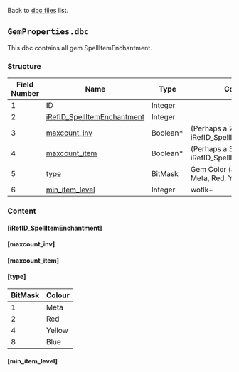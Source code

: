 Back to [dbc files](https://github.com/cmangos/issues/wiki/dbc_files) list.

## `GemProperties.dbc`

This dbc contains all gem SpellItemEnchantment.

### Structure

|Field Number|Name|Type|Comment|
|--- |--- |--- |--- |
|1|ID|Integer||
|2|[iRefID_SpellItemEnchantment](https://github.com/cmangos/issues/wiki/GemProperties.dbc#iRefID_SpellItemEnchantment)|Integer||
|3|[maxcount_inv](https://github.com/cmangos/issues/wiki/GemProperties.dbc#maxcount_inv)|Boolean*|(Perhaps a 2nd iRefID_SpellItemEnchantment)|
|4|[maxcount_item](https://github.com/cmangos/issues/wiki/GemProperties.dbc#maxcount_item)|Boolean*|(Perhaps a 3rd iRefID_SpellItemEnchantment)|
|5|[type](https://github.com/cmangos/issues/wiki/GemProperties.dbc#type)|BitMask|Gem Color (a combination of Meta, Red, Yellow and Blue)|
|6|[min_item_level](https://github.com/cmangos/issues/wiki/GemProperties.dbc#min_item_level)|Integer|wotlk+|

### Content

#### [iRefID_SpellItemEnchantment]

#### [maxcount_inv]

#### [maxcount_item]

#### [type]

|BitMask|Colour|
|--- |--- |
|1|Meta|
|2|Red|
|4|Yellow|
|8|Blue|

#### [min_item_level]